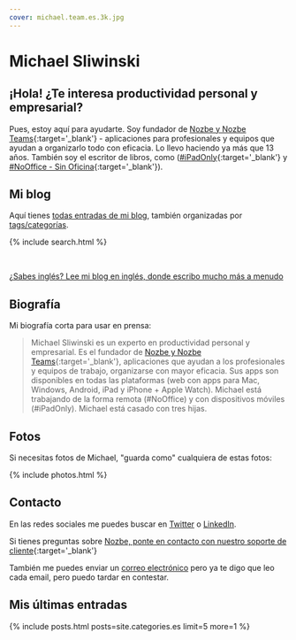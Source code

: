 ```yaml
---
cover: michael.team.es.3k.jpg
---
```


# Michael Sliwinski

## ¡Hola! ¿Te interesa productividad personal y empresarial?

Pues, estoy aquí para ayudarte. Soy fundador de [Nozbe y Nozbe Teams](https://michael.gratis/nozbe_es){:target='_blank'} - aplicaciones para profesionales y equipos que ayudan a organizarlo todo con eficacia. Lo llevo haciendo ya más que 13 años. También soy el escritor de libros, como ([#iPadOnly](https://iPadOnly.com){:target='_blank'} y [#NoOffice - Sin Oficina](https://NoOffice.org/es/){:target='_blank'}).

## Mi blog

Aquí tienes [todas entradas de mi blog](/es/todo), también organizadas por [tags/categorías](/es/).

{% include search.html %}

<br>

[¿Sabes inglés? Lee mi blog en inglés, donde escribo mucho más a menudo](/archive)

## Biografía

Mi biografía corta para usar en prensa:

> Michael Sliwinski es un experto en productividad personal y empresarial. Es el fundador de [Nozbe y Nozbe Teams](https://michael.gratis/nozbe){:target='_blank'}, aplicaciones que ayudan a los profesionales y equipos de trabajo, organizarse con mayor eficacia. Sus apps son disponibles en todas las plataformas (web con apps para Mac, Windows, Android, iPad y iPhone + Apple Watch). Michael está trabajando de la forma remota (#NoOffice) y con dispositivos móviles (#iPadOnly). Michael está casado con tres hijas.

## Fotos

Si necesitas fotos de Michael, "guarda como" cualquiera de estas fotos:

{% include photos.html %}

## Contacto

En las redes sociales me puedes buscar en [Twitter](https://twitter.com/MSliwinski) o [LinkedIn](https://www.linkedin.com/in/michaelsliwinski).

Si tienes preguntas sobre [Nozbe, ponte en contacto con nuestro soporte de cliente](https://nozbe.com/contact){:target='_blank'}

También me puedes enviar un [correo electrónico][email] pero ya te digo que leo cada email, pero puedo tardar en contestar.

[email]: mailto:michaels@hey.com

## Mis últimas entradas

{% include posts.html posts=site.categories.es limit=5 more=1 %}
